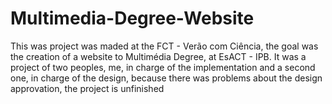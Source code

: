 # Multimedia-Degree-Website
This was project was maded at the FCT - Verão com Ciência, the goal was the creation of a website to Multimédia Degree, at EsACT - IPB.
It was a project of two peoples, me, in charge of the implementation and a second one, in charge of the design, because there was problems about the design approvation, the project is unfinished
